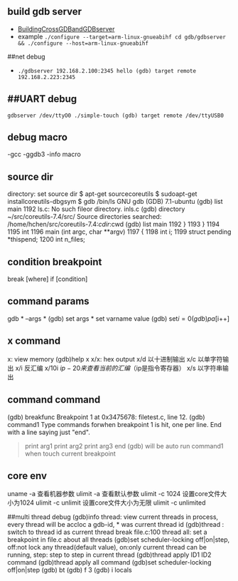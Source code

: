 ## build gdb server
- [BuildingCrossGDBandGDBserver](https://sourceware.org/gdb/wiki/BuildingCrossGDBandGDBserver)
- example `./configure --target=arm-linux-gnueabihf
cd gdb/gdbserver && ./configure --host=arm-linux-gnueabihf`

##net debug
- `./gdbserver 192.168.2.100:2345 hello
(gdb) target remote 192.168.2.223:2345
`

##UART debug
- 
`gdbserver /dev/ttyO0 ./simple-touch
(gdb) target remote /dev/ttyUSB0
`

## debug macro
-gcc -ggdb3
-info macro

## source dir
directory: set source dir
$ apt-get sourcecoreutils
$ sudoapt-get installcoreutils-dbgsym
$ gdb /bin/ls
GNU gdb (GDB) 7.1-ubuntu
(gdb) list main
1192    ls.c: No such fileor directory.
inls.c
(gdb) directory ~/src/coreutils-7.4/src/
Source directories searched: /home/hchen/src/coreutils-7.4:$cdir:$cwd
(gdb) list main
1192        }
1193    }
1194
1195    int
1196    main (int argc, char **argv)
1197    {
1198      int i;
1199      struct pending *thispend;
1200      int n_files;

## condition breakpoint
break  [where] if [condition]

## command params
gdb * –args *
(gdb) set args *
set varname value
(gdb) set$i = 0
(gdb) p a[$i++]

## x command
x: view memory
(gdb)help x
x/x: hex output
x/d 以十进制输出
x/c 以单字符输出
x/i  反汇编
x/10i $ip-20 来查看当前的汇编（$ip是指令寄存器）
x/s 以字符串输出

## command command
(gdb) breakfunc
Breakpoint 1 at 0x3475678: filetest.c, line 12.
(gdb) command1
Type commands forwhen breakpoint 1 is hit, one per line.
End with a line saying just "end".
>print arg1
>print arg2
>print arg3
>end
(gdb)
will be auto run command1 when touch current breakpoint

## core env
uname -a 查看机器参数
ulimit -a 查看默认参数
ulimit -c 1024  设置core文件大小为1024
ulimit -c unlimit 设置core文件大小为无限
ulimit -c unlimited

##multi thread debug
(gdb)info thread: view current threads in process, every thread will
be accloc a gdb-id, * was current thread id
(gdb)thread <tid>: switch to thread id as current thread
break file.c:100 thread all: set a breakpoint in file.c about all threads
(gdb)set scheduler-locking off|on|step, off:not lock any thread(default
value), on:only current thread can be running, step: step to step in current thread
(gdb)thread apply ID1 ID2 command
(gdb)thread apply all command
(gdb)set scheduler-locking off|on|step
(gdb) bt
(gdb) f 3
(gdb) i locals
